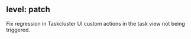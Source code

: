 level: patch
---
Fix regression in Taskcluster UI custom actions in the task view not being triggered.
